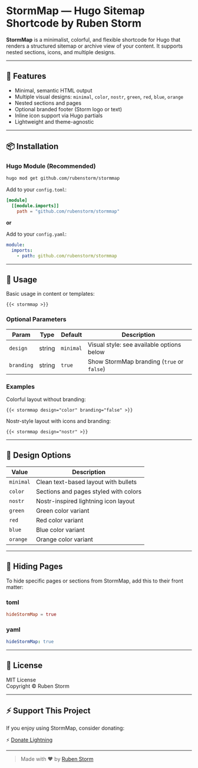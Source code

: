 # StormMap — Hugo Sitemap Shortcode by Ruben Storm

**StormMap** is a minimalist, colorful, and flexible shortcode for Hugo that renders a structured sitemap or archive view of your content. It supports nested sections, icons, and multiple designs.

---

## 🚀 Features

- Minimal, semantic HTML output
- Multiple visual designs: `minimal`, `color`, `nostr`, `green`, `red`, `blue`, `orange`
- Nested sections and pages
- Optional branded footer (Storm logo or text)
- Inline icon support via Hugo partials
- Lightweight and theme-agnostic

---

## 📦 Installation

### Hugo Module (Recommended)

```bash
hugo mod get github.com/rubenstorm/stormmap
```

Add to your `config.toml`:

```toml
[module]
  [[module.imports]]
    path = "github.com/rubenstorm/stormmap"
```

**or**

Add to your `config.yaml`:

```yaml
module:
  imports:
    - path: github.com/rubenstorm/stormmap

```

---

## 🧩 Usage

Basic usage in content or templates:

```go-html-template
{{< stormmap >}}
```

### Optional Parameters

| Param      | Type   | Default   | Description                                      |
|------------|--------|-----------|--------------------------------------------------|
| `design`   | string | `minimal` | Visual style: see available options below        |
| `branding` | string | `true`    | Show StormMap branding (`true` or `false`)       |

### Examples

Colorful layout without branding:

```go-html-template
{{< stormmap design="color" branding="false" >}}
```

Nostr-style layout with icons and branding:

```go-html-template
{{< stormmap design="nostr" >}}
```

---

## 🎨 Design Options

| Value      | Description                            |
|------------|----------------------------------------|
| `minimal`  | Clean text-based layout with bullets    |
| `color`    | Sections and pages styled with colors   |
| `nostr`    | Nostr-inspired lightning icon layout    |
| `green`    | Green color variant                     |
| `red`      | Red color variant                       |
| `blue`     | Blue color variant                      |
| `orange`   | Orange color variant                    |

---

## 🚫 Hiding Pages

To hide specific pages or sections from StormMap, add this to their front matter:

### toml

```toml
hideStormMap = true
```

### yaml

```yaml
hideStormMap: true
```

---

## 📄 License

MIT License  
Copyright © Ruben Storm

---

## ⚡️ Support This Project

If you enjoy using StormMap, consider donating:

⚡️ [Donate Lightning](https://coinos.io/rubenstorm)


---

> Made with ♥ by [Ruben Storm](https://rubenstorm.github.io/)
